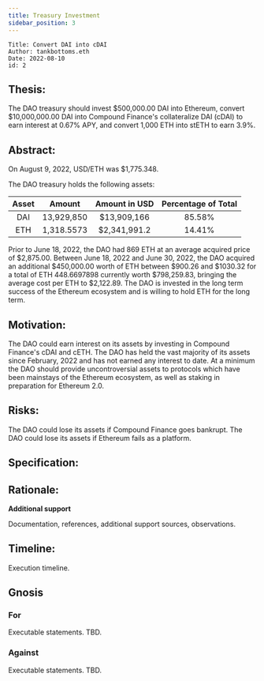 ```yaml
---
title: Treasury Investment
sidebar_position: 3
---
```


```plain text
Title: Convert DAI into cDAI
Author: tankbottoms.eth
Date: 2022-08-10
id: 2
```

## Thesis:

The DAO treasury should invest \$500,000.00 DAI into Ethereum, convert \$10,000,000.00 DAI into Compound Finance's collateralize DAI (cDAI) to earn interest at 0.67% APY, and convert 1,000 ETH into stETH to earn 3.9%.

## Abstract:

On August 9, 2022, USD/ETH was $1,775.348.

The DAO treasury holds the following assets:

| Asset |   Amount   | Amount in USD | Percentage of Total |
| :---: | :--------: | :-----------: | :-----------------: |
|  DAI  | 13,929,850 | \$13,909,166  |       85.58%        |
|  ETH  | 1,318.5573 | \$2,341,991.2 |       14.41%        |

Prior to June 18, 2022, the DAO had 869 ETH at an average acquired price of \$2,875.00. Between June 18, 2022 and June 30, 2022, the DAO acquired an additional \$450,000.00 worth of ETH between \$900.26 and \$1030.32 for a total of ETH 448.6697898 currently worth \$798,259.83, bringing the average cost per ETH to $2,122.89. The DAO is invested in the long term success of the Ethereum ecosystem and is willing to hold ETH for the long term.

## Motivation:

The DAO could earn interest on its assets by investing in Compound Finance's cDAI and cETH. The DAO has held the vast majority of its assets since February, 2022 and has not earned any interest to date. At a minimum the DAO should provide uncontroversial assets to protocols which have been mainstays of the Ethereum ecosystem, as well as staking in preparation for Ethereum 2.0.

## Risks:

The DAO could lose its assets if Compound Finance goes bankrupt.
The DAO could lose its assets if Ethereum fails as a platform.

## Specification:

## Rationale:

**Additional support**

Documentation, references, additional support sources, observations.

## Timeline:

Execution timeline.

## Gnosis

### For

Executable statements. TBD.

### Against

Executable statements. TBD.
